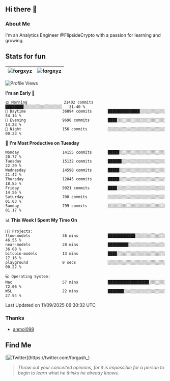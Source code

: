 ## Hi there 👋

### About Me

I'm an Analytics Engineer @FlipsideCrypto with a passion for learning and growing.
  
## Stats for fun

| <img align="center" src="https://github-readme-streak-stats.herokuapp.com/?user=forgxyz&theme=tokyonight" alt="forgxyz" /> | <img align="center" src="https://github-readme-stats.vercel.app/api?username=forgxyz&theme=tokyonight&show_icons=true" alt="forgxyz" /> |
| ------------- |------------- |


<!--START_SECTION:waka-->
![Profile Views](http://img.shields.io/badge/Profile%20Views-0-blue)

**I'm an Early 🐤** 

```text
🌞 Morning                21402 commits       ████████░░░░░░░░░░░░░░░░░   31.40 % 
🌆 Daytime                36894 commits       ██████████████░░░░░░░░░░░   54.14 % 
🌃 Evening                9698 commits        ████░░░░░░░░░░░░░░░░░░░░░   14.23 % 
🌙 Night                  156 commits         ░░░░░░░░░░░░░░░░░░░░░░░░░   00.23 % 
```
📅 **I'm Most Productive on Tuesday** 

```text
Monday                   14155 commits       █████░░░░░░░░░░░░░░░░░░░░   20.77 % 
Tuesday                  15132 commits       ██████░░░░░░░░░░░░░░░░░░░   22.20 % 
Wednesday                14598 commits       █████░░░░░░░░░░░░░░░░░░░░   21.42 % 
Thursday                 12845 commits       █████░░░░░░░░░░░░░░░░░░░░   18.85 % 
Friday                   9921 commits        ████░░░░░░░░░░░░░░░░░░░░░   14.56 % 
Saturday                 700 commits         ░░░░░░░░░░░░░░░░░░░░░░░░░   01.03 % 
Sunday                   799 commits         ░░░░░░░░░░░░░░░░░░░░░░░░░   01.17 % 
```


📊 **This Week I Spent My Time On** 

```text
🐱‍💻 Projects: 
flow-models              36 mins             ████████████░░░░░░░░░░░░░   46.55 % 
near-models              28 mins             █████████░░░░░░░░░░░░░░░░   36.08 % 
bitcoin-models           13 mins             ████░░░░░░░░░░░░░░░░░░░░░   17.16 % 
playground               0 secs              ░░░░░░░░░░░░░░░░░░░░░░░░░   00.22 % 

💻 Operating System: 
Mac                      57 mins             ██████████████████░░░░░░░   72.06 % 
WSL                      22 mins             ███████░░░░░░░░░░░░░░░░░░   27.94 % 
```


 Last Updated on 11/09/2025 06:30:32 UTC
<!--END_SECTION:waka-->

### Thanks
 - [anmol098](https://github.com/anmol098/waka-readme-stats/)
  
## Find Me
[![Twitter](https://img.shields.io/twitter/url/https/twitter.com/forgash_.svg?style=social&label=Follow%20%40forgash_)](https://twitter.com/forgash_)


> *Throw out your conceited opinions, for it is impossible for a person to begin to learn what he thinks he already knows.* 
